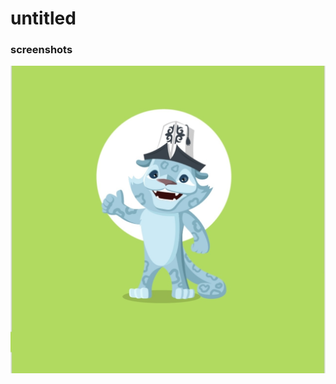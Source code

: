 # untitled
### screenshots
![image](https://github.com/977605/12/blob/master/assets/images/bars.png)
